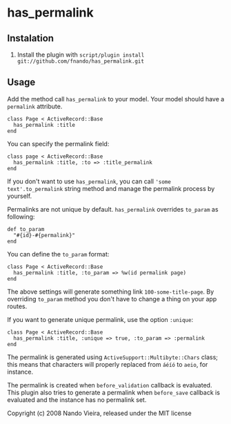 has_permalink
=============

Instalation
-----------

1. Install the plugin with `script/plugin install git://github.com/fnando/has_permalink.git`

Usage
-----

Add the method call `has_permalink` to your model. Your model should have a `permalink` attribute.

    class Page < ActiveRecord::Base
      has_permalink :title
    end

You can specify the permalink field:

    class page < ActiveRecord::Base
      has_permalink :title, :to => :title_permalink
    end

If you don't want to use `has_permalink`, you can call `'some text'.to_permalink` string method and
manage the permalink process by yourself.

Permalinks are not unique by default. `has_permalink` overrides `to_param` as following:

    def to_param
      "#{id}-#{permalink}"
    end

You can define the `to_param` format:

    class Page < ActiveRecord::Base
      has_permalink :title, :to_param => %w(id permalink page)
    end

The above settings will generate something link `100-some-title-page`. By overriding `to_param` method you don't have to change a thing on your app routes.

If you want to generate unique permalink, use the option `:unique`:

	class Page < ActiveRecord::Base
	  has_permalink :title, :unique => true, :to_param => :permalink
	end

The permalink is generated using `ActiveSupport::Multibyte::Chars` class; this means that characters will properly replaced from `áéíó` to `aeio`, for instance.

The permalink is created when `before_validation` callback is evaluated. This plugin also tries
to generate a permalink when `before_save` callback is evaluated and the instance has no permalink set.

Copyright (c) 2008 Nando Vieira, released under the MIT license